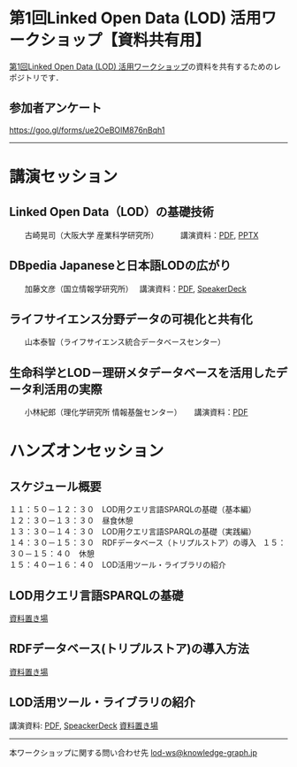 # 第1回Linked Open Data (LOD) 活用ワークショップ【資料共有用】
[第1回Linked Open Data (LOD) 活用ワークショップ](http://peatix.com/event/280261)の資料を共有するためのレポジトリです．

## 参加者アンケート
https://goo.gl/forms/ue2OeBOlM876nBqh1

---
# 講演セッション
## Linked Open Data（LOD）の基礎技術
　　古崎晃司（大阪大学 産業科学研究所）  
　　講演資料：[PDF](https://github.com/KnowledgeGraphJapan/LODws1st/blob/master/LOD-WS-tokyo-Overview-20170803.pdf), [PPTX](https://github.com/KnowledgeGraphJapan/LODws1st/blob/master/LOD-WS-tokyo-Overview-20170803.pptx)
## DBpedia Japaneseと日本語LODの広がり
　　加藤文彦（国立情報学研究所）
   講演資料：[PDF](DBpediaJapanese-LOD.pdf), [SpeakerDeck](https://speakerdeck.com/fumi/dbpeida-and-lod-in-japanese)
## ライフサイエンス分野データの可視化と共有化
　　山本泰智（ライフサイエンス統合データベースセンター）
## 生命科学とLOD－理研メタデータベースを活用したデータ利活用の実際
　　小林紀郎（理化学研究所 情報基盤センター）　
    講演資料：[PDF](https://github.com/KnowledgeGraphJapan/LODws1st/blob/master/理研メタデータベース_LODWS.pdf)

# ハンズオンセッション
## スケジュール概要
１１：５０－１２：３０　LOD用クエリ言語SPARQLの基礎（基本編）   
１２：３０－１３：３０　昼食休憩   
１３：３０－１４：３０　LOD用クエリ言語SPARQLの基礎（実践編）    
１４：３０－１５：３０　RDFデータベース（トリプルストア）の導入   
１５：３０－１５：４０　休憩   
１５：４０ー１６：４０　LOD活用ツール・ライブラリの紹介   　

## LOD用クエリ言語SPARQLの基礎　
[資料置き場](https://github.com/KnowledgeGraphJapan/LODws1st/tree/master/SPARQL-Lec)

## RDFデータベース(トリプルストア)の導入方法
[資料置き場](https://github.com/KnowledgeGraphJapan/LODws1st/tree/master/RDF-DB)

## LOD活用ツール・ライブラリの紹介
講演資料: [PDF](SPARQL-Library.pdf), [SpeackerDeck](https://speakerdeck.com/fumi/sparql-library)
[資料置き場](https://github.com/KnowledgeGraphJapan/sparql-library-examples)

---
本ワークショップに関する問い合わせ先
lod-ws@knowledge-graph.jp
